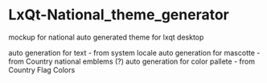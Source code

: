 # LxQt-National_theme_generator
mockup for national auto generated theme for lxqt desktop

auto generation for text - from system locale
auto generation for mascotte - from Country national emblems (?)
auto generation for color pallete - from Country Flag Colors
